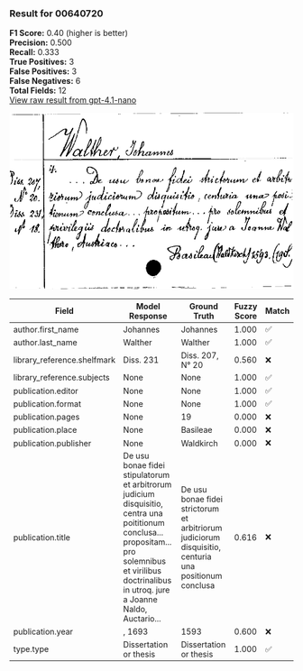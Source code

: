 ### Result for 00640720
**F1 Score:** 0.40 (higher is better)<br>**Precision:** 0.500<br>**Recall:** 0.333<br>**True Positives:** 3<br>**False Positives:** 3<br>**False Negatives:** 6<br>**Total Fields:** 12<br>[View raw result from gpt-4.1-nano](https://github.com/RISE-UNIBAS/humanities_data_benchmark/blob/main/results/2025-10-02/T0162/request_T0162_00640720.json)

<img src="https://github.com/RISE-UNIBAS/humanities_data_benchmark/blob/main/benchmarks/zettelkatalog/images/00640720.jpg?raw=true" alt="00640720" width="600px">

| Field | Model Response | Ground Truth | Fuzzy Score | Match |
|-------|----------------|--------------|-------------|-------|
| author.first_name | Johannes | Johannes | 1.000 | ✅ |
| author.last_name | Walther | Walther | 1.000 | ✅ |
| library_reference.shelfmark | Diss. 231 | Diss. 207, N° 20 | 0.560 | ❌ |
| library_reference.subjects | None | None | 1.000 | ✅ |
| publication.editor | None | None | 1.000 | ✅ |
| publication.format | None | None | 1.000 | ✅ |
| publication.pages | None | 19 | 0.000 | ❌ |
| publication.place | None | Basileae | 0.000 | ❌ |
| publication.publisher | None | Waldkirch | 0.000 | ❌ |
| publication.title | De usu bonae fidei stipulatorum et arbitrorum judicium disquisitio, centra una poititionum conclusa... propositam... pro solemnibus et virilibus doctrinalibus in utroq. jure a Joanne Naldo, Auctario... | De usu bonae fidei strictorum et arbitriorum judiciorum disquisitio, centuria una positionum conclusa | 0.616 | ❌ |
| publication.year | , 1693 | 1593 | 0.600 | ❌ |
| type.type | Dissertation or thesis | Dissertation or thesis | 1.000 | ✅ |
